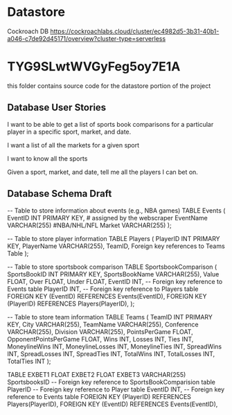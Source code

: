 # Datastore

Cockroach DB 
https://cockroachlabs.cloud/cluster/ec4982d5-3b31-40b1-a046-c7de92d45171/overview?cluster-type=serverless

# TYG9SLwtWVGyFeg5oy7E1A
this folder contains source code for the datastore portion of the project

## Database User Stories

I want to be able to get a list of sports book comparisons for a particular player in a specific sport, market, and date.

I want a list of all the markets for a given sport 

I want to know all the sports 

Given a sport, market, and date, tell me all the players I can bet on. 


## Database Schema Draft
-- Table to store information about events (e.g., NBA games)
TABLE Events (
    EventID INT PRIMARY KEY, # assigned by the webscraper
    EventName VARCHAR(255) #NBA/NHL/NFL
    Market VARCHAR(255)
);

-- Table to store player information
TABLE Players (
    PlayerID INT PRIMARY KEY,
    PlayerName VARCHAR(255),
    TeamID, Foreign key references to Teams Table
);


-- Table to store sportsbook comparison
TABLE SportsbookComparison (
    SportsBookID INT PRIMARY KEY,
    SportsBookName VARCHAR(255),
    Value FLOAT,
    Over FLOAT,
    Under FLOAT,
    EventID INT, -- Foreign key reference to Events table
    PlayerID INT, -- Foreign key reference to Players table
    FOREIGN KEY (EventID) REFERENCES Events(EventID),
    FOREIGN KEY (PlayerID) REFERENCES Players(PlayerID),
);


-- Table to store team information
TABLE Teams (
    TeamID INT PRIMARY KEY,
    City VARCHAR(255),
    TeamName VARCHAR(255),
    Conference VARCHAR(255),
    Division VARCHAR(255),
    PointsPerGame FLOAT,
    OpponentPointsPerGame FLOAT,
    Wins INT,
    Losses INT,
    Ties INT,
    MoneylineWins INT,
    MoneylineLosses INT,
    MoneylineTies INT,
    SpreadWins INT,
    SpreadLosses INT,
    SpreadTies INT,
    TotalWins INT,
    TotalLosses INT,
    TotalTies INT
);

TABLE 
    EXBET1 FLOAT
    EXBET2 FLOAT
    EXBET3 VARCHAR(255)
    SportsbooksID -- Foreign key reference to SportsBookComparision table
    PlayerID -- Foreign key reference to Player table
    EventID INT, -- Foreign key reference to Events table
    FOREIGN KEY (PlayerID) REFERENCES Players(PlayerID),
    FOREIGN KEY (EventID) REFERENCES Events(EventID),